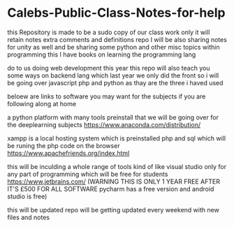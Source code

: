 # Calebs-Public-Class-Notes-for-help
this Repository is made to be a sudo copy of our class work only it will retain notes extra comments and definitions
repo I will be also sharing 
notes for unity as well and be sharing some python and other misc topics within programming
this I have books on learning the programming lang 


do to us doing web development this year this repo will also teach you some ways on backend lang which last year we only did the front so i will be going over javascript php and python as thay are the three i haved used 

beloew are links to software you may want for the subjects if you are following along at home

a python platform with many tools preinstall that we will be going over for the deeplearning subjects
https://www.anaconda.com/distribution/

xampp is a local hosting system which is preinstalled php and sql which will be runing the php code on the browser 
https://www.apachefriends.org/index.html

this will be inculding a whole range of tools kind of like visual studio only for any part of programming which will be free for students
https://www.jetbrains.com/
(WARNING THIS IS ONLY 1 YEAR FREE AFTER IT'S £500 FOR ALL SOFTWARE pycharm has a free version and android studio is free)

this will be updated repo will be getting updated every weekend with new files and notes
